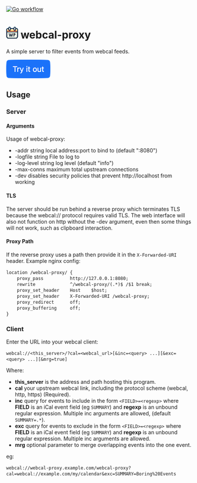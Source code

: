[![Go workflow](https://github.com/brackendawson/webcal-proxy/actions/workflows/go.yml/badge.svg)](https://github.com/brackendawson/webcal-proxy/actions/workflows/go.yml)

# ![wp logo](assets/img/favicon.ico) webcal-proxy
A simple server to filter events from webcal feeds.

[![Try it out](doc/try-it-out.png)](https://bracken.cc/webcal-proxy)

## Usage
### Server
#### Arguments
Usage of webcal-proxy:
* -addr string
local address:port to bind to (default ":8080")
* -logfile string
File to log to
* -log-level string
log level (default "info")
* -max-conns maximum total upstream connections
* -dev disables security policies that prevent http://localhost from working

#### TLS
The server should be run behind a reverse proxy which terminates TLS because the webcal:// protocol requires valid TLS. The web interface will also not function on http without the -dev argument, even then some things will not work, such as clipboard interaction.

#### Proxy Path
If the reverse proxy uses a path then provide it in the `X-Forwarded-URI` header. Example nginx config:
```nginx
location /webcal-proxy/ {
    proxy_pass          http://127.0.0.1:8080;
    rewrite             ^/webcal-proxy/(.*)$ /$1 break;
    proxy_set_header    Host    $host;
    proxy_set_header    X-Forwarded-URI /webcal-proxy;
    proxy_redirect      off;
    proxy_buffering     off;
}
```

### Client
Enter the URL into your webcal client:
```
webcal://<this_server>/?cal=<webcal_url>[&inc=<query> ...][&exc=<query> ...][&mrg=true]
```
Where:
* **this_server** is the address and path hosting this program.
* **cal** your upstream webcal link, including the protocol scheme (webcal, http, https) (Required).
* **inc** query for events to include in the form `<FIELD>=<regexp>` where **FIELD** is an iCal event field (eg `SUMMARY`) and **regexp** is an unbound regular expression. Multiple inc arguments are allowed, (default `SUMMARY=.*`).
* **exc** query for events to exclude in the form `<FIELD>=<regexp>` where **FIELD** is an iCal event field (eg `SUMMARY`) and **regexp** is an unbound regular expression. Multiple inc arguments are allowed.
* **mrg** optional parameter to merge overlapping events into the one event.

eg:
```
webcal://webcal-proxy.example.com/webcal-proxy?cal=webcal://example.com/my/calendar&exc=SUMMARY=Boring%20Events
```
